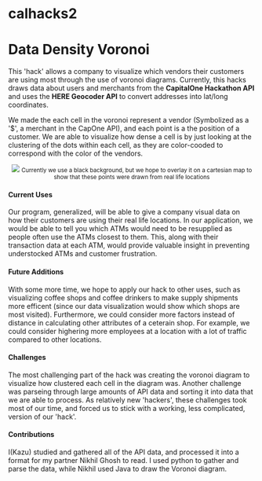 # calhacks2
<h1>Data Density Voronoi</h1>

This 'hack' allows a company to visualize which vendors their customers are using most through the use of voronoi diagrams.
Currently, this hacks draws data about users and merchants from the <b>CapitalOne Hackathon API</b> and uses the <b>HERE Geocoder API</b> to convert addresses into lat/long coordinates.

We made the each cell in the voronoi represent a vendor (Symbolized as a '$', a merchant in the CapOne API), and each point is a the position of a customer. We are able to visualize how dense a cell is by just looking at the clustering of the dots within each cell, as they are color-cooded to correspond with the color of the vendors.

<div style="text-align:center">
<img src='https://raw.githubusercontent.com/pikazu/calhacks2/master/voronoid.PNG'/>
<small>Currently we use a black background, but we hope to overlay it on a cartesian map to show that these points were drawn from real life locations</small>
</div>

<h4>Current Uses</h4>
Our program, generalized, will be able to give a company visual data on how their customers are using their real life locations. In our application, we would be able to tell you which ATMs would need to be resupplied as people often use the ATMs closest to them. This, along with their transaction data at each ATM, would provide valuable insight in preventing understocked ATMs and customer frustration.

<h4>Future Additions</h4>
With some more time, we hope to apply our hack to other uses, such as visualizing coffee shops and coffee drinkers to make supply shipments more efficent (since our data visualization would show which shops are most visited). Furthermore, we could consider more factors instead of distance in calculating other attributes of a ceterain shop. For example, we could consider highering more employees at a location with a lot of traffic compared to other locations.

<h4>Challenges</h4>
The most challenging part of the hack was creating the voronoi diagram to visualize how clustered each cell in the diagram was. Another challenge was parseing through large amounts of API data and sorting it into data that we are able to process. As relatively new 'hackers', these challenges took most of our time, and forced us to stick with a working, less complicated, version of our 'hack'.

<h4>Contributions</h4>
I(Kazu) studied and gathered all of the API data, and processed it into a format for my partner Nikhil Ghosh to read. I used python to gather and parse the data, while Nikhil used Java to draw the Voronoi diagram.
